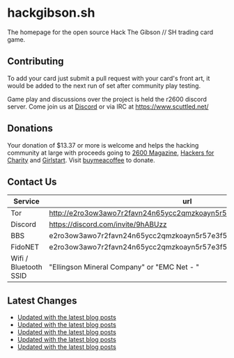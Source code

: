 # hackgibson.sh
The homepage for the open source Hack The Gibson // SH trading card game.


## Contributing

To add your card just submit a pull request with your card's front art, it would be added to the next run of set after community play testing.

Game play and discussions over the project is held the r2600 discord server. Come join us at [Discord](https://discord.com/invite/9hABUzz) or via IRC at https://www.scuttled.net/


## Donations

Your donation of $13.37 or more is welcome and helps the hacking community at large with proceeds going to [2600 Magazine](https://2600.com/), [Hackers for Charity](https://hackersforcharity.org) and [Girlstart](https://girlstart.org).  Visit [buymeacoffee](https://www.buymeacoffee.com/hackgibson.sh) to donate.


## Contact Us

Service | url
-|-
Tor | http://e2ro3ow3awo7r2favn24n65ycc2qmzkoayn5r57e3f56nvjwdcgg32ad.onion
Discord | https://discord.com/invite/9hABUzz
BBS | e2ro3ow3awo7r2favn24n65ycc2qmzkoayn5r57e3f56nvjwdcgg32ad.onion:23
FidoNET | e2ro3ow3awo7r2favn24n65ycc2qmzkoayn5r57e3f56nvjwdcgg32ad.onion:24554
Wifi / Bluetooth SSID | "Ellingson Mineral Company" or "EMC Net - <fidonet address>"

## Latest Changes
<!-- BLOG-POST-LIST:START -->
- [Updated with the latest blog posts](https://github.com/DFW2600/hackgibson.sh/commit/60d7f3b81aaa7eca9d6c26c023d9435898623ee1)
- [Updated with the latest blog posts](https://github.com/DFW2600/hackgibson.sh/commit/a4cac03c22da90d34ed8a2ea675a779b3afd38e5)
- [Updated with the latest blog posts](https://github.com/DFW2600/hackgibson.sh/commit/d7c7ddd3e23534d39214a029e383d21c987dac7e)
- [Updated with the latest blog posts](https://github.com/DFW2600/hackgibson.sh/commit/3a5647726a958465a8a36af25034c1a51c8918c2)
- [Updated with the latest blog posts](https://github.com/DFW2600/hackgibson.sh/commit/295e1ab599de68b036deef22d94583a36888e40f)
<!-- BLOG-POST-LIST:END -->
